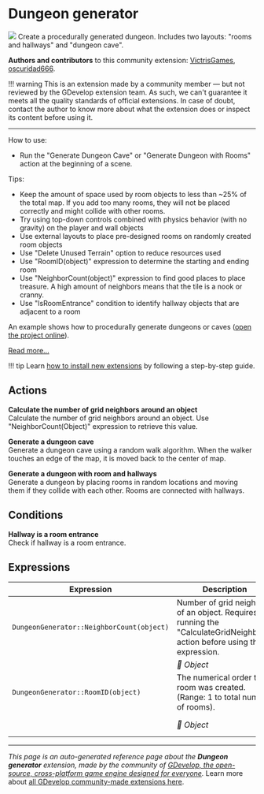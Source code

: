 # Dungeon generator

<img src="https://resources.gdevelop-app.com/assets/Icons/sitemap.svg" class="extension-icon"></img>
Create a procedurally generated dungeon.  Includes two layouts: "rooms and hallways" and "dungeon cave".

**Authors and contributors** to this community extension: [VictrisGames](https://gd.games/VictrisGames), [oscuridad666](https://gd.games/oscuridad666).

!!! warning
    This is an extension made by a community member — but not reviewed
    by the GDevelop extension team. As such, we can't guarantee it
    meets all the quality standards of official extensions. In case of
    doubt, contact the author to know more about what the extension
    does or inspect its content before using it.

---

How to use:

- Run the "Generate Dungeon Cave" or "Generate Dungeon with Rooms" action at the beginning of a scene.

Tips:

- Keep the amount of space used by room objects to less than ~25% of the total map.  If you add too many rooms, they will not be placed correctly and might collide with other rooms.
- Try using top-down controls combined with physics behavior (with no gravity) on the player and wall objects
- Use external layouts to place pre-designed rooms on randomly created room objects
- Use "Delete Unused Terrain" option to reduce resources used
- Use "RoomID(object)" expression to determine the starting and ending room
- Use "NeighborCount(object)" expression to find good places to place treasure.  A high amount of neighbors means that the tile is a nook or cranny.
- Use "IsRoomEntrance" condition to identify hallway objects that are adjacent to a room

An example shows how to procedurally generate dungeons or caves ([open the project online](https://editor.gdevelop.io/?project=example://dungeon-generator)).

[Read more...](https://victrisgames.itch.io/extension-dungeon-generator)

!!! tip
    Learn [how to install new extensions](/gdevelop5/extensions/search) by following a step-by-step guide.

## Actions

**Calculate the number of grid neighbors around an object**  
Calculate the number of grid neighbors around an object.  Use "NeighborCount(Object)" expression to retrieve this value.

**Generate a dungeon cave**  
Generate a dungeon cave using a random walk algorithm.  When the walker touches an edge of the map, it is moved back to the center of map.

**Generate a dungeon with room and hallways**  
Generate a dungeon by placing rooms in random locations and moving them if they collide with each other.  Rooms are connected with hallways.

## Conditions

**Hallway is a room entrance**  
Check if hallway is a room entrance.

## Expressions

| Expression | Description |  |
|-----|-----|-----|
| `DungeonGenerator::NeighborCount(object)` | Number of grid neighbors of an object.  Requires running the "CalculateGridNeighbors" action before using this expression. ||
| | _👾 Object_ | Object |
| `DungeonGenerator::RoomID(object)` | The numerical order this room was created.  (Range: 1 to total number of rooms). ||
| | _👾 Object_ | Room object |

---

*This page is an auto-generated reference page about the **Dungeon generator** extension, made by the community of [GDevelop, the open-source, cross-platform game engine designed for everyone](https://gdevelop.io/).* Learn more about [all GDevelop community-made extensions here](/gdevelop5/extensions).